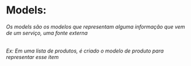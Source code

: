 # Models:
###### Os models são os modelos que representam alguma informação que vem de um serviço, uma fonte externa
###### Ex: Em uma lista de produtos, é criado o modelo de produto para representar esse item